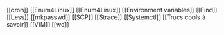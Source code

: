 [[cron]]
[[Enum4Linux]]
[[Enum4Linux]]
[[Environment variables]]
[[Find]]
[[Less]]
[[mkpasswd]]
[[SCP]]
[[Strace]]
[[Systemctl]]
[[Trucs cools à savoir]]
[[VIM]]
[[wc]]
